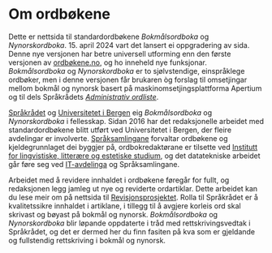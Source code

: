 # Om ordbøkene
Dette er nettsida til standardordbøkene _Bokmålsordboka_ og _Nynorskordboka_. 15. april 2024 vart det lansert ei oppgradering av sida. Denne nye versjonen har betre universell utforming enn den første versjonen av [ordbøkene.no](https://v1.ordbokene.no/), og ho inneheld nye funksjonar. _Bokmålsordboka_ og _Nynorskordboka_ er to sjølvstendige, einspråklege ordbøker, men i denne versjonen får brukaren òg forslag til omsetjingar mellom bokmål og nynorsk basert på maskinomsetjingsplattforma Apertium og til dels Språkrådets [_Administrativ ordliste_](https://www.sprakradet.no/sprakhjelp/Skriverad/Nynorskhjelp/administrativ-ordliste/).  

[Språkrådet](https://www.sprakradet.no/) og [Universitetet i Bergen](https://www.uib.no/) eig _Bokmålsordboka_ og _Nynorskordboka_ i fellesskap. Sidan 2016 har det redaksjonelle arbeidet med standardordbøkene blitt utført ved Universitetet i Bergen, der fleire avdelingar er involverte. [Språksamlingane](https://www.uib.no/ub/spesialsamlingene/160666/om-spr%C3%A5ksamlingane) forvaltar ordbøkene og kjeldegrunnlaget dei byggjer på, ordbokredaktørane er tilsette ved [Institutt for lingvistiske, litterære og estetiske studium](https://www.uib.no/lle), og det datatekniske arbeidet går føre seg ved [IT-avdelinga](https://www.uib.no/it) og Språksamlingane. 

Arbeidet med å revidere innhaldet i ordbøkene føregår for fullt, og redaksjonen legg jamleg ut nye og reviderte ordartiklar. Dette arbeidet kan du lese meir om på nettsida til [Revisjonsprosjektet](https://www.uib.no/lle/revisjonsprosjektet). Rolla til Språkrådet er å kvalitetssikre innhaldet i artiklane, i tillegg til å avgjere korleis ord skal skrivast og bøyast på bokmål og nynorsk. _Bokmålsordboka_ og _Nynorskordboka_ blir løpande oppdaterte i tråd med rettskrivingsvedtak i Språkrådet, og det er dermed her du finn fasiten på kva som er gjeldande og fullstendig rettskriving i bokmål og nynorsk.